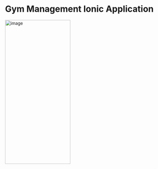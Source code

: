 # Gym Management Ionic Application

<img width="214" height="470" alt="image" src="https://github.com/user-attachments/assets/2eb9467e-608e-4cc1-b0a3-7e4c93030c54" />
